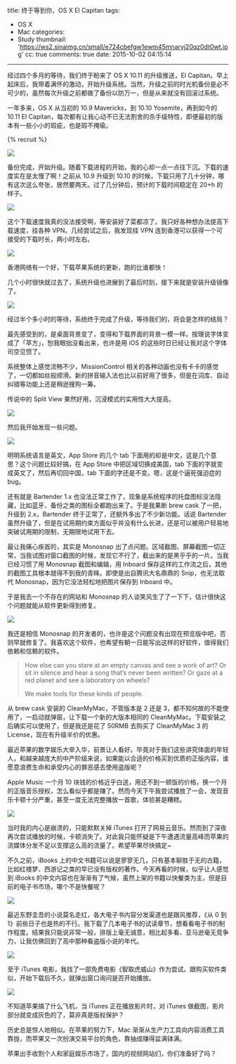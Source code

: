 title: 终于等到你，OS X El Capitan
tags:
  - OS X
  - Mac
categories:
  - Study
thumbnail: 'https://ws2.sinaimg.cn/small/e724cbefgw1ewm45mnaryj20qz0dt0wt.jpg'
cc: true
comments: true
date: 2015-10-02 04:15:14
---


经过四个多月的等待，我们终于盼来了 OS X 10.11 的升级推送，El Capitan。早上起床后，我带着满怀的激动，开始升级系统。当然，升级之前的时光机备份是必不可少的，虽然每次升级之前都做了备份以防万一，但是从来就没有回滚过系统。

一年多来，OS X 从当初的 10.9 Mavericks，到 10.10 Yosemite，再到如今的 10.11 El Capitan，每次都有让我心动不已无法割舍的杀手级特性，即便最初的版本有一些小小的瑕疵，也是瑕不掩瑜。

<!-- more --><!-- indicate-the-source -->

{% recruit %}

![](https://ws3.sinaimg.cn/mw1024/e724cbefgw1ewm4jmwty3j20yg0mzn6z.jpg)

备份完成，开始升级。随着下载进程的开始，我的心却一点一点往下沉。下载的速度实在是太慢了啊！之前从 10.9 升级到 10.10 的时候，下载只用了几十分钟，哪有这次这么夸张，居然要两天。过了几分钟后，预计的下载时间稳定在 20+h 的样子。

![](https://ws1.sinaimg.cn/mw1024/e724cbefgw1ewm4va9yy1j20w709y7a9.jpg)

这个下载速度我真的没法接受啊，等安装好了菜都凉了。我只好各种想办法提高下载速度，挂各种 VPN。几经尝试之后，我发现挂 VPN 连到香港可以获得一个可接受的下载时长，两小时左右。

![](https://ws2.sinaimg.cn/mw1024/e724cbefgw1ewm540zwcvj20w609ytf1.jpg)

香港网络有一个好，下载苹果系统的更新，跑的比谁都快！

几个小时很快就过去了，系统升级也进展到了最后时刻，接下来就是安装升级镜像了。

![](https://ws4.sinaimg.cn/mw1024/e724cbefgw1ewm6d1dkulj20m80haaax.jpg)

经过半个多小时的等待，系统终于完成了升级，等待我们的，将会是怎样的结局？

最先感受到的，是桌面背景变了，变得和下载界面的背景一模一样。按理说字体变成了「苹方」，恕我眼拙没看出来，也许是用 iOS 的这些时日已经让我对这个字体司空见惯了。

系统整体上感觉流畅不少，MissionControl 相关的各种动画也没有卡卡的感觉了，一切都如丝般顺滑。新的拼音输入法也比以前好用了很多，但是在词库、自动纠错等功能上还是稍逊搜狗一筹。

传说中的 Split View 果然好用，沉浸模式的实用性大大提高。

![](https://ws2.sinaimg.cn/mw1024/e724cbefgw1ewm6zajwlqj21kw0zknhl.jpg)

然后我开始发现一些问题。

![](https://ws1.sinaimg.cn/mw1024/e724cbefgw1ewm70ozwuwj20n309gt9w.jpg)

明明系统语言是英文，App Store 的几个 tab 下面用的却是中文，这是几个意思？这个问题比较好搞，在 App Store 中把区域切换成美国，tab 下面的字就变成英文了，然后再切回中国，tab 下面的字还是不变。嗯，这是个逼死强迫症的 bug。

还有就是 Bartender 1.x 也没法正常工作了，现象是系统程序的托盘图标没法隐藏，比如蓝牙、备份之类的图标全都跑出来了。于是我果断 brew cask 了一把，升级到 2.x，Bartender 终于正常了，还额外多出了不少新功能。话说 Bartender 虽然升级了，但是在试用期约束方面似乎并没有什么长进，还是可以被用户轻易地突破试用期的限制，无期限地试用下去。

最让我痛心疾首的，其实是 Monosnap 出了点问题。区域截图、屏幕截图一切正常，当我试图对窗口截图的时候，发现它不行了，截出来的是黑乎乎的一片。当我已经习惯了用 Monosnap 截图和编辑，用 Inboard 保存这样的工作流之后，其他的截图工具根本就得不到我的青睐。即使是出自腾讯大名鼎鼎的 Snip，也无法取代 Monosnap，因为它没法轻松地把图片保存到 Inboard 中。

于是我去一个不存在的网站和 Monosnap 的人谈笑风生了了一下下，估计很快这个问题就能从软件更新得到修复。

![](https://ws1.sinaimg.cn/mw1024/e724cbefgw1ewm7h5s5r9j20ge070dgu.jpg)

我还是相信 Monosnap 的开发者的，也许是这个问题没有出现在预览版中吧，否则早就修复了。我喜欢这个软件，也希望有朝一日能写出这样的好软件，值得我们依赖和信赖的软件。

> How else can you stare at an empty canvas and see a work of art? Or sit in silence and hear a song that’s never been written? Or gaze at a red planet and see a laboratory on wheels?
>
> We make tools for these kinds of people.

从 brew cask 安装的 CleanMyMac，不管版本是 2 还是 3，都不知何故的不能使用了，一启动就弹窗，让下载一个新的大版本相同的 CleanMyMac。下载安装之后确实可以使用了，但是我还是花了 50RMB 去购买了 CleanMyMac 3 的 License，现在有升级半价的优惠。

最近苹果的数字娱乐大举入华，前景让人看好。毕竟对于我们这些讲究体面的年轻人，和越来越庞大的中产阶级来说，如果能以合适的价格买到优质的正版内容，谁愿意浪费生命和承受内心的罪恶感去使用盗版呢？

Apple Music 一个月 10 块钱的价格近乎白送，用还不到一顿饭的价格，换一个月的正版音乐授权，怎么看似乎都是赚了。然而今天下午我尝试播放了一会，发现音乐卡顿十分严重，甚至一度无法完整播放一首歌，体验甚是糟糕。

![](https://ws2.sinaimg.cn/mw1024/e724cbefgw1ewm8ofy4msj20xo0n7wnc.jpg)

当时我的内心是崩溃的，只能默默关掉 iTunes 打开了网易云音乐。然而到了深夜再次尝试播放的时候，卡顿消失了。对此我只能怀疑是下午遭遇流量高峰而苹果的流媒体分发不足以支撑这么高的流量了。希望苹果尽快搞定~

不久之前，iBooks 上的中文书籍可以说是寥寥无几，只有基本聊胜于无的古籍，比如红楼梦、西游记之类的早已没有版权的著作。今天再看的时候，似乎让人感觉到 iBooks 的中文内容也在渐渐有了气候，虽然上架的书籍以快餐类为主，但是目前的电子书市场，哪个不是快餐呢？

![](https://ws4.sinaimg.cn/mw1024/e724cbefgw1ewm8di8vwhj20vk0o6n49.jpg)

最近东野圭吾的小说莫名走红，各大电子书内容分发渠道也是跟风推荐，《从 0 到 1》前些日子也是热的不行。我下载了几本电子书的试读章节，想看看电子书的制作程度。结果我只能说非常一般，排版上毫无诚意，相比起多看、亚马逊毫无竞争力，让我仿佛回到了高中那种看盗版小说的年代。

![](https://ws4.sinaimg.cn/mw1024/e724cbefgw1ewm8kef7cnj20x20oy11c.jpg)

至于 iTunes 电影，我找了一部免费电影《智取虎威山》作为尝试。跟购买软件类似，开始下载后不久，就弹出窗口询问是否开始播放。

![](https://ws3.sinaimg.cn/mw1024/e724cbefgw1ewm8y6abilj20ww0mfn2n.jpg)

不知道苹果搞了什么飞机，当 iTunes 正在播放影片时，对 iTunes 做截图，影片部分就变成灰色的了，莫非真是版权保护？

历史总是惊人地相似。在苹果的努力下，Mac 渐渐从生产力工具向内容消费工具靠拢，而苹果又一次扮演交易平台的角色，靠抽成赚得盆满钵满。

苹果出手收割个人和家庭娱乐市场了，国内的视频网站们，你们准备好了吗？


